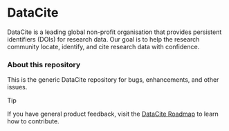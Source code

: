 # DataCite

DataCite is a leading global non-profit organisation that provides persistent identifiers (DOIs) for research data. Our goal is to help the research community locate, identify, and cite research data with confidence.

### About this repository

This is the generic DataCite repository for bugs, enhancements, and other issues. 

> [!TIP]
> If you have general product feedback, visit the [DataCite Roadmap](https://datacite.org/roadmap.html) to learn how to contribute. 
